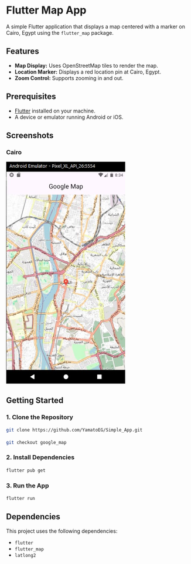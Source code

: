# Flutter Map App

A simple Flutter application that displays a map centered with a marker on Cairo, Egypt using the `flutter_map` package.

## Features

- **Map Display:** Uses OpenStreetMap tiles to render the map.
- **Location Marker:** Displays a red location pin at Cairo, Egypt.
- **Zoom Control:** Supports zooming in and out.

## Prerequisites

- [Flutter](https://flutter.dev) installed on your machine.
- A device or emulator running Android or iOS.

## Screenshots  
### Cairo 
![Cairo,Egypt](Cairo-marker.jpg)

## Getting Started

### 1. Clone the Repository

```bash
git clone https://github.com/YamatoEG/Simple_App.git

git checkout google_map
```

### 2. Install Dependencies

```bash
flutter pub get
```

### 3. Run the App

```bash
flutter run
```

## Dependencies

This project uses the following dependencies:

- `flutter`
- `flutter_map`
- `latlong2`




